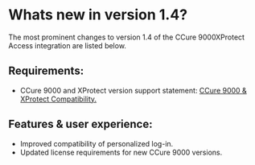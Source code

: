 # Whats new in version 1.4?

The most prominent changes to version 1.4 of the CCure 9000XProtect Access integration are listed below.

## Requirements:

+ CCure 9000 and XProtect version support statement: [CCure 9000 & XProtect Compatibility.](https://download.milestonesys.com/ccure9kxpa/CCure9000-XProtect-Access-Compatibility.pdf)

## Features & user experience:

+ Improved compatibility of personalized log-in.
+ Updated license requirements for new CCure 9000 versions.


